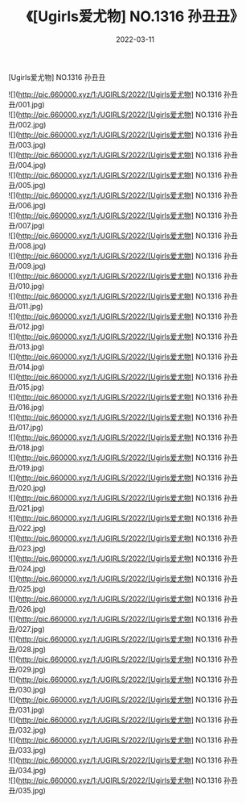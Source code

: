 ﻿---
layout: post
title:  《[Ugirls爱尤物] NO.1316 孙丑丑》
date:   2022-03-11
img: http://pic.660000.xyz/1:/UGIRLS/2022/[Ugirls爱尤物] NO.1316 孙丑丑/000.jpg
categories: [美女, 清纯, 唯美]
---

[Ugirls爱尤物] NO.1316 孙丑丑

 ![](http://pic.660000.xyz/1:/UGIRLS/2022/[Ugirls爱尤物] NO.1316 孙丑丑/001.jpg) <br>![](http://pic.660000.xyz/1:/UGIRLS/2022/[Ugirls爱尤物] NO.1316 孙丑丑/002.jpg) <br>![](http://pic.660000.xyz/1:/UGIRLS/2022/[Ugirls爱尤物] NO.1316 孙丑丑/003.jpg) <br>![](http://pic.660000.xyz/1:/UGIRLS/2022/[Ugirls爱尤物] NO.1316 孙丑丑/004.jpg) <br>![](http://pic.660000.xyz/1:/UGIRLS/2022/[Ugirls爱尤物] NO.1316 孙丑丑/005.jpg) <br>![](http://pic.660000.xyz/1:/UGIRLS/2022/[Ugirls爱尤物] NO.1316 孙丑丑/006.jpg) <br>![](http://pic.660000.xyz/1:/UGIRLS/2022/[Ugirls爱尤物] NO.1316 孙丑丑/007.jpg) <br>![](http://pic.660000.xyz/1:/UGIRLS/2022/[Ugirls爱尤物] NO.1316 孙丑丑/008.jpg) <br>![](http://pic.660000.xyz/1:/UGIRLS/2022/[Ugirls爱尤物] NO.1316 孙丑丑/009.jpg) <br>![](http://pic.660000.xyz/1:/UGIRLS/2022/[Ugirls爱尤物] NO.1316 孙丑丑/010.jpg) <br>![](http://pic.660000.xyz/1:/UGIRLS/2022/[Ugirls爱尤物] NO.1316 孙丑丑/011.jpg) <br>![](http://pic.660000.xyz/1:/UGIRLS/2022/[Ugirls爱尤物] NO.1316 孙丑丑/012.jpg) <br>![](http://pic.660000.xyz/1:/UGIRLS/2022/[Ugirls爱尤物] NO.1316 孙丑丑/013.jpg) <br>![](http://pic.660000.xyz/1:/UGIRLS/2022/[Ugirls爱尤物] NO.1316 孙丑丑/014.jpg) <br>![](http://pic.660000.xyz/1:/UGIRLS/2022/[Ugirls爱尤物] NO.1316 孙丑丑/015.jpg) <br>![](http://pic.660000.xyz/1:/UGIRLS/2022/[Ugirls爱尤物] NO.1316 孙丑丑/016.jpg) <br>![](http://pic.660000.xyz/1:/UGIRLS/2022/[Ugirls爱尤物] NO.1316 孙丑丑/017.jpg) <br>![](http://pic.660000.xyz/1:/UGIRLS/2022/[Ugirls爱尤物] NO.1316 孙丑丑/018.jpg) <br>![](http://pic.660000.xyz/1:/UGIRLS/2022/[Ugirls爱尤物] NO.1316 孙丑丑/019.jpg) <br>![](http://pic.660000.xyz/1:/UGIRLS/2022/[Ugirls爱尤物] NO.1316 孙丑丑/020.jpg) <br>![](http://pic.660000.xyz/1:/UGIRLS/2022/[Ugirls爱尤物] NO.1316 孙丑丑/021.jpg) <br>![](http://pic.660000.xyz/1:/UGIRLS/2022/[Ugirls爱尤物] NO.1316 孙丑丑/022.jpg) <br>![](http://pic.660000.xyz/1:/UGIRLS/2022/[Ugirls爱尤物] NO.1316 孙丑丑/023.jpg) <br>![](http://pic.660000.xyz/1:/UGIRLS/2022/[Ugirls爱尤物] NO.1316 孙丑丑/024.jpg) <br>![](http://pic.660000.xyz/1:/UGIRLS/2022/[Ugirls爱尤物] NO.1316 孙丑丑/025.jpg) <br>![](http://pic.660000.xyz/1:/UGIRLS/2022/[Ugirls爱尤物] NO.1316 孙丑丑/026.jpg) <br>![](http://pic.660000.xyz/1:/UGIRLS/2022/[Ugirls爱尤物] NO.1316 孙丑丑/027.jpg) <br>![](http://pic.660000.xyz/1:/UGIRLS/2022/[Ugirls爱尤物] NO.1316 孙丑丑/028.jpg) <br>![](http://pic.660000.xyz/1:/UGIRLS/2022/[Ugirls爱尤物] NO.1316 孙丑丑/029.jpg) <br>![](http://pic.660000.xyz/1:/UGIRLS/2022/[Ugirls爱尤物] NO.1316 孙丑丑/030.jpg) <br>![](http://pic.660000.xyz/1:/UGIRLS/2022/[Ugirls爱尤物] NO.1316 孙丑丑/031.jpg) <br>![](http://pic.660000.xyz/1:/UGIRLS/2022/[Ugirls爱尤物] NO.1316 孙丑丑/032.jpg) <br>![](http://pic.660000.xyz/1:/UGIRLS/2022/[Ugirls爱尤物] NO.1316 孙丑丑/033.jpg) <br>![](http://pic.660000.xyz/1:/UGIRLS/2022/[Ugirls爱尤物] NO.1316 孙丑丑/034.jpg) <br>![](http://pic.660000.xyz/1:/UGIRLS/2022/[Ugirls爱尤物] NO.1316 孙丑丑/035.jpg) <br>